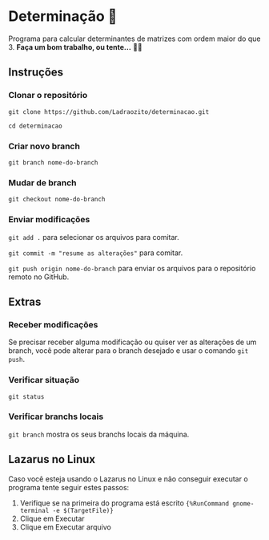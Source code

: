 # Determinação 👑
Programa para calcular determinantes de matrizes com ordem maior do que 3.
**Faça um bom trabalho, ou tente...** 👩‍💻

## Instruções

### Clonar o repositório
`git clone https://github.com/Ladraozito/determinacao.git`

`cd determinacao`

### Criar novo branch
`git branch nome-do-branch`

### Mudar de branch
`git checkout nome-do-branch`

### Enviar modificações
`git add .` para selecionar os arquivos para comitar.

`git commit -m "resume as alterações"` para comitar.

`git push origin nome-do-branch` para enviar os arquivos para o repositório remoto no GitHub.

## Extras

### Receber modificações
Se precisar receber alguma modificação ou quiser ver as alterações de um branch, você pode alterar para o branch desejado e usar o comando `git push`.

### Verificar situação
`git status`

### Verificar branchs locais
`git branch` mostra os seus branchs locais da máquina.

## Lazarus no Linux
Caso você esteja usando o Lazarus no Linux e não conseguir executar o programa tente seguir estes passos:

1. Verifique se na primeira do programa está escrito `{%RunCommand gnome-terminal -e $(TargetFile)}`
2. Clique em Executar
3. Clique em Executar arquivo

